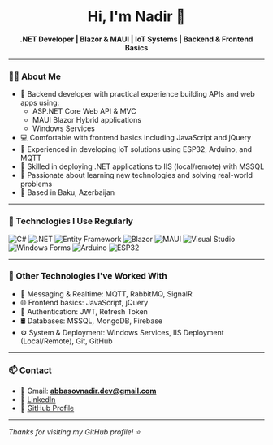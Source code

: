 <h1 align="center">Hi, I'm Nadir 👋</h1>

<p align="center">
  <b>.NET Developer | Blazor & MAUI | IoT Systems | Backend & Frontend Basics</b>
</p>

---

### 👨‍💻 About Me

- 💼 Backend developer with practical experience building APIs and web apps using:
  - ASP.NET Core Web API & MVC  
  - MAUI Blazor Hybrid applications  
  - Windows Services  
- 💻 Comfortable with frontend basics including JavaScript and jQuery  
- 🤖 Experienced in developing IoT solutions using ESP32, Arduino, and MQTT  
- 🚀 Skilled in deploying .NET applications to IIS (local/remote) with MSSQL  
- 🧠 Passionate about learning new technologies and solving real-world problems  
- 📍 Based in Baku, Azerbaijan

---

### 🚀 Technologies I Use Regularly

![C#](https://img.shields.io/badge/C%23-%23239120.svg?style=for-the-badge&logo=c-sharp&logoColor=white)
![.NET](https://img.shields.io/badge/.NET-512BD4?style=for-the-badge&logo=dotnet&logoColor=white)
![Entity Framework](https://img.shields.io/badge/Entity_Framework-339933?style=for-the-badge&logo=entity-framework&logoColor=white)
![Blazor](https://img.shields.io/badge/Blazor-512BD4?style=for-the-badge&logo=blazor&logoColor=white)
![MAUI](https://img.shields.io/badge/MAUI-000000?style=for-the-badge&logo=dotnet&logoColor=white)
![Visual Studio](https://img.shields.io/badge/Visual_Studio-5C2D91?style=for-the-badge&logo=visualstudio&logoColor=white)
![Windows Forms](https://img.shields.io/badge/Windows_Forms-0078D7?style=for-the-badge&logo=windows&logoColor=white)
![Arduino](https://img.shields.io/badge/Arduino-00979D?style=for-the-badge&logo=arduino&logoColor=white)
![ESP32](https://img.shields.io/badge/ESP32-000000?style=for-the-badge)

---

### 🧠 Other Technologies I've Worked With

- 📡 Messaging & Realtime: MQTT, RabbitMQ, SignalR  
- 🌐 Frontend basics: JavaScript, jQuery  
- 🔐 Authentication: JWT, Refresh Token  
- 🛢️ Databases: MSSQL, MongoDB, Firebase  
- ⚙️ System & Deployment: Windows Services, IIS Deployment (Local/Remote), Git, GitHub

---

### 📫 Contact

- 📧 Gmail: **abbasovnadir.dev@gmail.com**  
- 💼 [LinkedIn](https://www.linkedin.com/in/nadirabbasov/)  
- 🔗 [GitHub Profile](https://github.com/abbasovnadir)

---

_Thanks for visiting my GitHub profile! ⭐_
